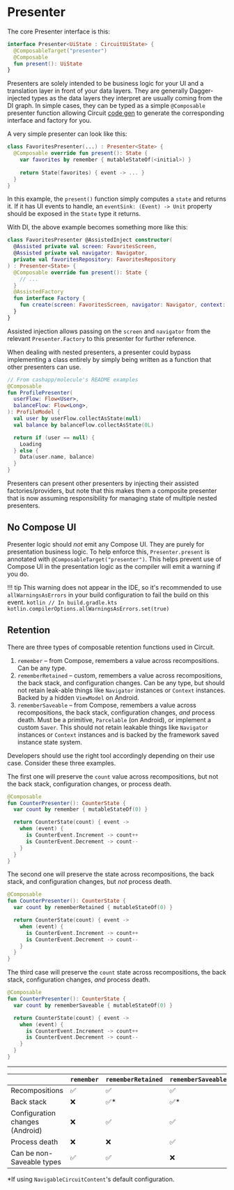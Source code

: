 Presenter
=========

The core Presenter interface is this:

```kotlin
interface Presenter<UiState : CircuitUiState> {
  @ComposableTarget("presenter")
  @Composable
  fun present(): UiState
}
```

Presenters are solely intended to be business logic for your UI and a translation layer in front of your data layers. They are generally Dagger-injected types as the data layers they interpret are usually coming from the DI graph. In simple cases, they can be typed as a simple `@Composable` presenter function allowing Circuit [code gen](https://slackhq.github.io/circuit/code-gen/) to generate the corresponding interface and factory for you.

A very simple presenter can look like this:

```kotlin
class FavoritesPresenter(...) : Presenter<State> {
  @Composable override fun present(): State {
    var favorites by remember { mutableStateOf(<initial>) }
    
    return State(favorites) { event -> ... }
  }
}
```

In this example, the `present()` function simply computes a `state` and returns it. If it has UI events to handle, an `eventSink: (Event) -> Unit` property should be exposed in the `State` type it returns.

With DI, the above example becomes something more like this:

```kotlin
class FavoritesPresenter @AssistedInject constructor(
  @Assisted private val screen: FavoritesScreen,
  @Assisted private val navigator: Navigator,
  private val favoritesRepository: FavoritesRepository
) : Presenter<State> {
  @Composable override fun present(): State {
    // ...
  }
  @AssistedFactory
  fun interface Factory {
    fun create(screen: FavoritesScreen, navigator: Navigator, context: CircuitContext): FavoritesPresenter
  }
}
```

Assisted injection allows passing on the `screen` and `navigator` from the relevant `Presenter.Factory` to this presenter for further reference.

When dealing with nested presenters, a presenter could bypass implementing a class entirely by simply being written as a function that other presenters can use. 

```kotlin
// From cashapp/molecule's README examples
@Composable
fun ProfilePresenter(
  userFlow: Flow<User>,
  balanceFlow: Flow<Long>,
): ProfileModel {
  val user by userFlow.collectAsState(null)
  val balance by balanceFlow.collectAsState(0L)

  return if (user == null) {
    Loading
  } else {
    Data(user.name, balance)
  }
}
```

Presenters can present other presenters by injecting their assisted factories/providers, but note that this makes them a composite presenter that is now assuming responsibility for managing state of multiple nested presenters.

## No Compose UI

Presenter logic should _not_ emit any Compose UI. They are purely for presentation business logic. To help enforce this, `Presenter.present` is annotated with `@ComposableTarget("presenter")`. This helps prevent use of Compose UI in the presentation logic as the compiler will emit a warning if you do.

!!! tip
    This warning does not appear in the IDE, so it's recommended to use `allWarningsAsErrors` in your build configuration to fail the build on this event.
    ```kotlin
    // In build.gradle.kts
    kotlin.compilerOptions.allWarningsAsErrors.set(true)
    ```

## Retention

There are three types of composable retention functions used in Circuit.

1. `remember` – from Compose, remembers a value across recompositions. Can be any type.
2. `rememberRetained` – custom, remembers a value across recompositions, the back stack, and configuration changes. Can be any type, but should not retain leak-able things like `Navigator` instances or `Context` instances. Backed by a hidden `ViewModel` on Android.
3. `rememberSaveable` – from Compose, remembers a value across recompositions, the back stack, configuration changes, _and_ process death. Must be a primitive, `Parcelable` (on Android), or implement a custom `Saver`. This should not retain leakable things like `Navigator` instances or `Context` instances and is backed by the framework saved instance state system.

Developers should use the right tool accordingly depending on their use case. Consider these three examples.

The first one will preserve the `count` value across recompositions, but not the back stack, configuration changes, or process death.

```kotlin
@Composable
fun CounterPresenter(): CounterState {
  var count by remember { mutableStateOf(0) }

  return CounterState(count) { event ->
    when (event) {
      is CounterEvent.Increment -> count++
      is CounterEvent.Decrement -> count--
    }
  }
}
```

The second one will preserve the state across recompositions, the back stack, and configuration changes, but _not_ process death.

```kotlin
@Composable
fun CounterPresenter(): CounterState {
  var count by rememberRetained { mutableStateOf(0) }

  return CounterState(count) { event ->
    when (event) {
      is CounterEvent.Increment -> count++
      is CounterEvent.Decrement -> count--
    }
  }
}
```

The third case will preserve the `count` state across recompositions, the back stack, configuration changes, _and_ process death.

```kotlin
@Composable
fun CounterPresenter(): CounterState {
  var count by rememberSaveable { mutableStateOf(0) }

  return CounterState(count) { event ->
    when (event) {
      is CounterEvent.Increment -> count++
      is CounterEvent.Decrement -> count--
    }
  }
}
```

---

|                                 | `remember` | `rememberRetained` | `rememberSaveable` |
|---------------------------------|------------|--------------------|--------------------|
| Recompositions                  | ✅          | ✅                  | ✅                  |
| Back stack                      | ❌          | ✅*                 | ✅*                 |
| Configuration changes (Android) | ❌          | ✅                  | ✅                  |
| Process death                   | ❌          | ❌                  | ✅                  |
| Can be non-Saveable types       | ✅          | ✅                  | ❌                  |

*If using `NavigableCircuitContent`'s default configuration.